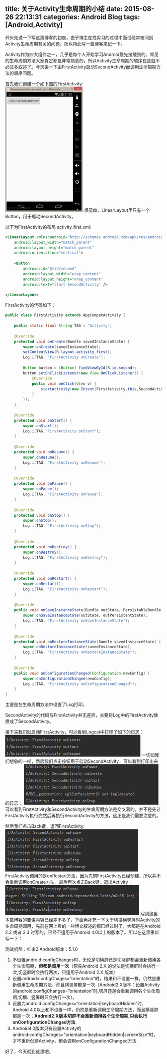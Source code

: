 title: 关于Activity生命周期的小结
date: 2015-08-26 22:13:31
categories: Android Blog
tags: [Android,Activity]
---
开头先说一下写这篇博客的初衷，由于博主在找实习的过程中面试经常被问到Activity生命周期有关的问题，所以特此写一篇博客来记一下。 

Activity作为四大组件之一，几乎是每个人开始学习Android最先接触到的。常见的生命周期方法大家肯定都是非常熟悉的，所以Activity生命周期的顺序在这就不必过多叙述了。今天讲一下由FirstActivity启动SecondActivity而调用生命周期方法的顺序问题。

首先我们创建一个如下图的FirstActivity:
![这里写图片描述](/uploads/20150826/20150826213244536.jpg)
很简单，LinearLayout里只有一个Button，用于启动SecondActivity。

以下为FirstActivity的布局 activity_first.xml:

``` xml
<LinearLayout xmlns:android="http://schemas.android.com/apk/res/android"
    android:layout_width="match_parent"
    android:layout_height="match_parent"
    android:orientation="vertical">

    <Button
        android:id="@+id/second"
        android:layout_width="wrap_content"
        android:layout_height="wrap_content"
        android:text="start SecondActivity" />

</LinearLayout>
```

FirstActivity的代码如下：

``` java
public class FirstActivity extends AppCompatActivity {

    public static final String TAG = "Activity";

    @Override
    protected void onCreate(Bundle savedInstanceState) {
        super.onCreate(savedInstanceState);
        setContentView(R.layout.activity_first);
        Log.i(TAG, "FirstActivity onCreate");

        Button button = (Button) findViewById(R.id.second);
        button.setOnClickListener(new View.OnClickListener() {
            @Override
            public void onClick(View v) {
                startActivity(new Intent(FirstActivity.this,SecondActivity.class));
            }
        });
    }

    @Override
    protected void onStart() {
        super.onStart();
        Log.i(TAG,"FirstActivity onStart");
    }

    @Override
    protected void onResume() {
        super.onResume();
        Log.i(TAG, "FirstActivity onResume");
    }

    @Override
    protected void onPause() {
        super.onPause();
        Log.i(TAG, "FirstActivity onPause");
    }

    @Override
    protected void onStop() {
        super.onStop();
        Log.i(TAG, "FirstActivity onStop");
    }

    @Override
    protected void onDestroy() {
        super.onDestroy();
        Log.i(TAG, "FirstActivity onDestroy");
    }

    @Override
    protected void onRestart() {
        super.onRestart();
        Log.i(TAG, "FirstActivity onRestart");
    }

    @Override
    public void onSaveInstanceState(Bundle outState, PersistableBundle outPersistentState) {
        super.onSaveInstanceState(outState, outPersistentState);
        Log.i(TAG, "FirstActivity onSaveInstanceState");
    }

    @Override
    protected void onRestoreInstanceState(Bundle savedInstanceState) {
        super.onRestoreInstanceState(savedInstanceState);
        Log.i(TAG, "FirstActivity onRestoreInstanceState");
    }

    @Override
    public void onConfigurationChanged(Configuration newConfig) {
        super.onConfigurationChanged(newConfig);
        Log.i(TAG, "FirstActivity onConfigurationChanged");
    }
}
```

主要是在生命周期方法中设置了Log打印。

SecondActivity的代码与FirstActivity并无差异，主要将Log中的FirstActivity替换成了SecondActivity。

接下来我们就启动FirstActivity，可以看到Logcat中打印了如下的日志：
![这里写图片描述](/uploads/20150826/20150826212633880.jpg)
一切如我们想象的一样，然后我们点击按钮用于启动SecondActivity，可以看到打印出来的日志：
![这里写图片描述](/uploads/20150826/20150826214443682.jpg)
可以看到FirstActivity和SecondActivity的生命周期方法是交叉着的，并不是先让FirstActivity执行完然后再执行SecondActivity的方法，这正是我们需要注意的。

然后我们点击Back键，返回FirstActivity:
![这里写图片描述](/uploads/20150826/20150826214330231.jpg)
FirstActivity调用的是onRestart方法，因为先前FirstActivity已经创建，所以并不会重新调用onCreate方法。最后再次点击Back键，退出Activity：
![这里写图片描述](/uploads/20150826/20150826214929167.jpg)
写到这里本篇博客的要讲内容已经差不多了，下面再补充一下关于切换横竖屏时Activity的生命周期调用，先前在网上看的一些博文叙述的都已经过时了，大都是在Android 2.2 或者 2.3 时写的，已经不适用于Android 4.0以上的版本了。所以在这里重新写一下：

测试机型：红米2
Android版本：5.1.0

1. 不设置android:configChanges时，无论是切横屏还是切竖屏都会重新调用各个生命周期，**但都是调用一次**（原先Android 2.X 的说法是切横屏时会执行一次,切竖屏时会执行两次，只适用于Android 2.X 版本）
2.  设置android:configChages=”orientation”时，结果和不设置一样，仍然是重新调用生命周期方法，而且横竖屏都是一次（Android2.X版本：设置Activity的android:configChanges=”orientation”时,切屏还是会重新调用各个生命周期,切横、竖屏时只会执行一次）。
3.  设置为android:configChanges=”orientation|keyboardHidden”时，Android 4.0以上和不设置一样，仍然是重新调用生命周期方法，而且横竖屏都是一次；**Android2.X版本切屏不会重新调用各个生命周期,只会执行onConfigurationChanged方法**.
4.  Android4.0版本只有设置Activity的android:configChanges="orientation|keyboardHidden|screenSize"时，才不重新创建Activity，但会调用onConfigurationChanged方法.

好了，今天就到这里吧。